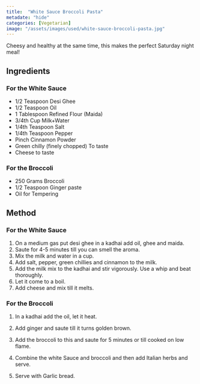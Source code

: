 ```yaml
---
title:  "White Sauce Broccoli Pasta"
metadate: "hide"
categories: [Vegetarian]
image: "/assets/images/used/white-sauce-broccoli-pasta.jpg"
---
```


Cheesy and healthy at the same time, this makes the perfect Saturday night meal!

## Ingredients

### For the White Sauce

- 1/2 Teaspoon Desi Ghee
- 1/2 Teaspoon Oil
- 1 Tablespoon Refined Flour (Maida)
- 3/4th Cup Milk+Water
- 1/4th Teaspoon Salt
- 1/4th Teaspoon Pepper
- Pinch Cinnamon Powder
- Green chilly (finely chopped) To taste
- Cheese to taste 

### For the Broccoli

- 250 Grams Broccoli
- 1/2 Teaspoon Ginger paste
- Oil for Tempering

## Method

### For the White Sauce

1. On a medium gas put desi ghee in a kadhai add oil, ghee and maida. 
2. Saute for 4-5 minutes till you can smell the aroma. 
3. Mix the milk and water in a cup.
4. Add salt, pepper, green chillies and cinnamon to the milk.
5. Add the milk mix to the kadhai and stir vigorously. Use a whip and beat thoroughly.
6. Let it come to a boil.  
7. Add cheese and mix till it melts.  

### For the Broccoli

1. In a kadhai add the oil, let it heat.
2. Add ginger and saute till it turns golden brown.
3. Add the broccoli to this and saute for 5 minutes or till cooked on low flame.

4. Combine the white Sauce and broccoli and then add Italian herbs and serve. 
5. Serve with Garlic bread. 